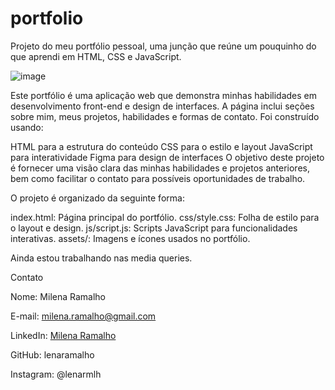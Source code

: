 # portfolio
Projeto do meu portfólio pessoal, uma junção que reúne um pouquinho do que aprendi em HTML, CSS e JavaScript.

![image](https://github.com/user-attachments/assets/6b868e69-532d-4aa5-919f-e070bfb3f6d6)

Este portfólio é uma aplicação web que demonstra minhas habilidades em desenvolvimento front-end e design de interfaces. A página inclui seções sobre mim, meus projetos, habilidades e formas de contato. Foi construído usando:

HTML para a estrutura do conteúdo
CSS para o estilo e layout
JavaScript para interatividade
Figma para design de interfaces
O objetivo deste projeto é fornecer uma visão clara das minhas habilidades e projetos anteriores, bem como facilitar o contato para possíveis oportunidades de trabalho.

O projeto é organizado da seguinte forma:

index.html: Página principal do portfólio.
css/style.css: Folha de estilo para o layout e design.
js/script.js: Scripts JavaScript para funcionalidades interativas.
assets/: Imagens e ícones usados no portfólio.

Ainda estou trabalhando nas media queries. 



Contato

Nome: Milena Ramalho

E-mail: milena.ramalho@gmail.com

LinkedIn: [Milena Ramalho](https://www.linkedin.com/in/milena-ramalho-3ab8b8262/)

GitHub: lenaramalho

Instagram: @lenarmlh
